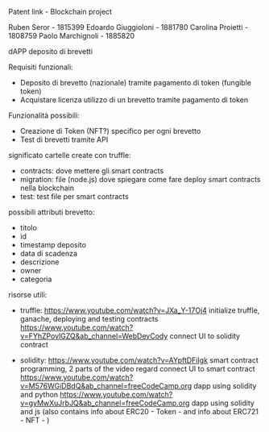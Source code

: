 Patent link - Blockchain project

Ruben Seror - 1815399
Edoardo Giuggioloni - 1881780
Carolina Proietti - 1808759
Paolo Marchignoli - 1885820

dAPP deposito di brevetti 

Requisiti funzionali:
  - Deposito di brevetto (nazionale) tramite pagamento di token (fungible token)
  - Acquistare licenza utilizzo di un brevetto tramite pagamento di token


 Funzionalità possibili:
  - Creazione di Token (NFT?) specifico per ogni brevetto
  - Test di brevetti tramite API



significato cartelle create con truffle:
  - contracts: dove mettere gli smart contracts
  - migration: file (node.js) dove spiegare come fare deploy smart contracts nella blockchain
  - test: test file per smart contracts 


possibili attributi brevetto:
  - titolo
  - id
  - timestamp deposito
  - data di scadenza
  - descrizione
  - owner
  - categoria


risorse utili:
  - truffle: 
    https://www.youtube.com/watch?v=JXa_Y-17Oj4 initialize truffle, ganache, deploying and testing contracts
    https://www.youtube.com/watch?v=FYhZPovlGZQ&ab_channel=WebDevCody connect UI to solidity contract

  - solidity: 
    https://www.youtube.com/watch?v=AYpftDFiIgk smart contract programming, 2 parts of the video regard connect UI to smart contract
    https://www.youtube.com/watch?v=M576WGiDBdQ&ab_channel=freeCodeCamp.org dapp using solidity and python
    https://www.youtube.com/watch?v=gyMwXuJrbJQ&ab_channel=freeCodeCamp.org dapp using solidity and js (also contains info about ERC20 - Token - and info about ERC721 - NFT -  )
